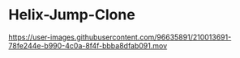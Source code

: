 # Helix-Jump-Clone
 


https://user-images.githubusercontent.com/96635891/210013691-78fe244e-b990-4c0a-8f4f-bbba8dfab091.mov

